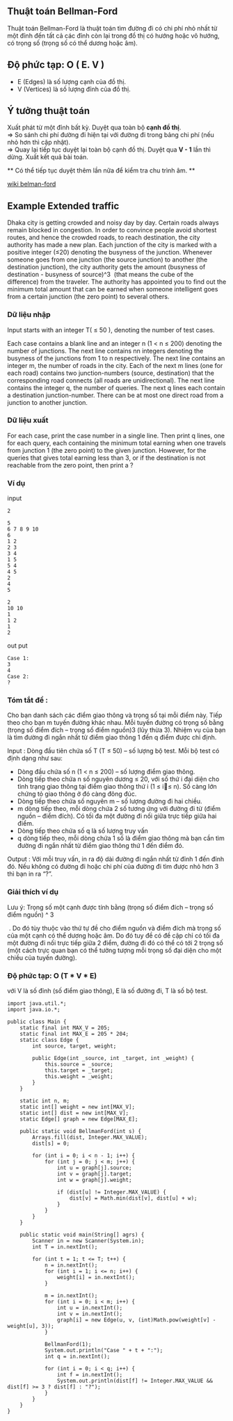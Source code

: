 ## Thuật toán Bellman-Ford

Thuật toán Bellman-Ford là thuật toán tìm đường đi có chi phí nhỏ nhất từ một đỉnh đến tất cả các đỉnh còn lại trong đồ thị có hướng hoặc vô hướng, có trọng số (trọng số có thể dương hoặc âm).

## Độ phức tạp: <b>O ( E. V )</b>
- E (Edges) là số lượng cạnh của đồ thị.
- V (Vertices) là số lượng đỉnh của đồ thị.

## Ý tưởng thuật toán

Xuất phát từ một đỉnh bất kỳ. Duyệt qua toàn bộ <b>cạnh đồ thị</b>.</br>
=> So sánh chi phí đường đi hiện tại với đường đi trong bảng chi phí (nếu nhỏ hơn thì cập nhật). </br>
=> Quay lại tiếp tục duyệt lại toàn bộ cạnh đồ thị. Duyệt qua <b>V - 1</b> lần thì dừng. Xuất kết quả bài toán.

** Có thể tiếp tục duyệt thêm lần nữa để kiểm tra chu trình âm. **

[wiki belman-ford](https://en.wikipedia.org/wiki/Bellman%E2%80%93Ford_algorithm)

## Example Extended traffic

Dhaka city is getting crowded and noisy day by day. Certain roads always remain blocked in congestion. In order to convince people avoid shortest routes, and hence the crowded roads, to reach destination, the city authority has made a new plan. Each junction of the city is marked with a positive integer (≤20) denoting the busyness of the junction. Whenever someone goes from one junction (the source junction) to another (the destination junction), the city authority gets the amount (busyness of destination - busyness of source)^3
​​  (that means the cube of the difference) from the traveler. The authority has appointed you to find out the minimum total amount that can be earned when someone intelligent goes from a certain junction (the zero point) to several others.

### Dữ liệu nhập
Input starts with an integer T( ≤ 50 ), denoting the number of test cases.

Each case contains a blank line and an integer n (1 < n ≤ 200) denoting the number of junctions. The next line contains nn integers denoting the busyness of the junctions from 1 to n respectively. The next line contains an integer m, the number of roads in the city. Each of the next m lines (one for each road) contains two junction-numbers (source, destination) that the corresponding road connects (all roads are unidirectional). The next line contains the integer q, the number of queries. The next q lines each contain a destination junction-number. There can be at most one direct road from a junction to another junction.

### Dữ liệu xuất
For each case, print the case number in a single line. Then print q lines, one for each query, each containing the minimum total earning when one travels from junction 1 (the zero point) to the given junction. However, for the queries that gives total earning less than 3, or if the destination is not reachable from the zero point, then print a ?

### Ví dụ

input
```
2

5
6 7 8 9 10
6
1 2
2 3
3 4
1 5
5 4
4 5
2
4
5

2
10 10
1
1 2
1
2
```

out put
```
Case 1:
3
4
Case 2:
?
```
### Tóm tắt đề : 
Cho bạn danh sách các điểm giao thông và trọng số tại mỗi điểm này. Tiếp theo cho bạn m tuyến đường khác nhau. Mỗi tuyến đường có trọng số bằng (trọng số điểm đích – trọng số điểm nguồn)3 (lũy thừa 3). Nhiệm vụ của bạn là tìm đường đi ngắn nhất từ điểm giao thông 1 đến q điểm được chỉ định.

Input : Dòng đầu tiên chứa số T (T ≤ 50) – số lượng bộ test. Mỗi bộ test có định dạng như sau:

- Dòng đầu chứa số n (1 < n ≤ 200) – số lượng điểm giao thông.
- Dòng tiếp theo chứa n số nguyên dương ≤ 20, với số thứ i đại diện cho tình trạng giao thông tại điểm giao thông thứ i (1 ≤ i≤ n). Số càng lớn chứng tỏ giao thông ở đó càng đông đúc.
- Dòng tiếp theo chứa số nguyên m – số lượng đường đi hai chiều.
- m dòng tiếp theo, mỗi dòng chứa 2 số tương ứng với đường đi từ (điểm nguồn – điểm đích). Có tối đa một đường đi nối giữa trực tiếp giữa hai điểm.
- Dòng tiếp theo chứa số q là số lượng truy vấn
- q dòng tiếp theo, mỗi dòng chứa 1 số là điểm giao thông mà bạn cần tìm đường đi ngắn nhất từ điểm giao thông thứ 1 đến điểm đó.

Output : Với mỗi truy vấn, in ra độ dài đường đi ngắn nhất từ đỉnh 1 đến đỉnh đó. Nếu không có đường đi hoặc chi phí của đường đi tìm được nhỏ hơn 3 thì bạn in ra “?”.


### Giải thích ví dụ

Lưu ý: Trọng số một cạnh được tính bằng (trọng số điểm đích – trọng số điểm nguồn) ^ 3

​​ . Do đó tùy thuộc vào thứ tự đề cho điểm nguồn và điểm đích mà trọng số của một cạnh có thể dương hoặc âm. Do đó tuy đề có đề cập chỉ có tối đa một đường đi nối trực tiếp giữa 2 điểm, đường đi đó có thể có tới 2 trọng số (một cách trực quan bạn có thể tưởng tượng mỗi trọng số đại diện cho một chiều của tuyến đường).

### Độ phức tạp: O (T * V * E)
với V là số đỉnh (số điểm giao thông), E là số đường đi, T là số bộ test.

```
import java.util.*;
import java.io.*;
 
public class Main {
    static final int MAX_V = 205;
    static final int MAX_E = 205 * 204;
    static class Edge {
        int source, target, weight;
 
        public Edge(int _source, int _target, int _weight) {
            this.source = _source;
            this.target = _target;
            this.weight = _weight;
        }
    }
 
    static int n, m;
    static int[] weight = new int[MAX_V];
    static int[] dist = new int[MAX_V];
    static Edge[] graph = new Edge[MAX_E];
 
    public static void BellmanFord(int s) {
        Arrays.fill(dist, Integer.MAX_VALUE);
        dist[s] = 0;
 
        for (int i = 0; i < n - 1; i++) {
            for (int j = 0; j < m; j++) {
                int u = graph[j].source;
                int v = graph[j].target;
                int w = graph[j].weight;
 
                if (dist[u] != Integer.MAX_VALUE) {
                    dist[v] = Math.min(dist[v], dist[u] + w);
                }
            }
        }
    }
 
    public static void main(String[] agrs) {
        Scanner in = new Scanner(System.in);
        int T = in.nextInt();
 
        for (int t = 1; t <= T; t++) {
            n = in.nextInt();
            for (int i = 1; i <= n; i++) {
                weight[i] = in.nextInt();
            }
 
            m = in.nextInt();
            for (int i = 0; i < m; i++) {
                int u = in.nextInt();
                int v = in.nextInt();
                graph[i] = new Edge(u, v, (int)Math.pow(weight[v] - weight[u], 3));
            }
 
            BellmanFord(1);
            System.out.println("Case " + t + ":");
            int q = in.nextInt();
 
            for (int i = 0; i < q; i++) {
                int f = in.nextInt();
                System.out.println(dist[f] != Integer.MAX_VALUE && dist[f] >= 3 ? dist[f] : "?");
            }
        }
    }
}
```